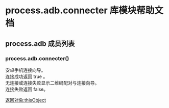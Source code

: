 # process.adb.connecter 库模块帮助文档

<a id="process.adb"></a>
## process.adb 成员列表


<a id="process.adb.connecter"></a>
### process.adb.connecter() 
 安卓手机连接向导。  
连接成功返回 true 。  
无连接或连接失败显示二维码配对与连接向导。  
连接失败返回 false。  
  
[返回对象:thisObject](#thisObject)
